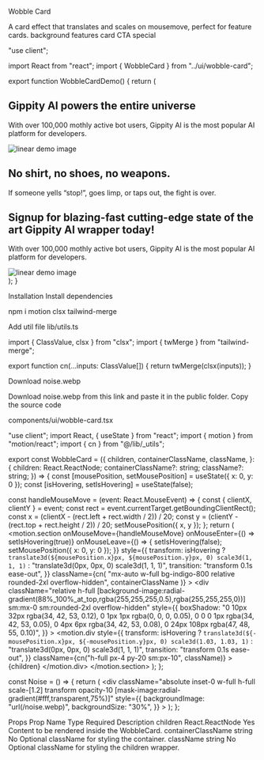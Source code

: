 Wobble Card

A card effect that translates and scales on mousemove, perfect for feature cards.
background
features
card
CTA
special

"use client";
 
import React from "react";
import { WobbleCard } from "../ui/wobble-card";
 
export function WobbleCardDemo() {
  return (
    <div className="grid grid-cols-1 lg:grid-cols-3 gap-4 max-w-7xl mx-auto w-full">
      <WobbleCard
        containerClassName="col-span-1 lg:col-span-2 h-full bg-pink-800 min-h-[500px] lg:min-h-[300px]"
        className=""
      >
        <div className="max-w-xs">
          <h2 className="text-left text-balance text-base md:text-xl lg:text-3xl font-semibold tracking-[-0.015em] text-white">
            Gippity AI powers the entire universe
          </h2>
          <p className="mt-4 text-left  text-base/6 text-neutral-200">
            With over 100,000 mothly active bot users, Gippity AI is the most
            popular AI platform for developers.
          </p>
        </div>
        <img
          src="/linear.webp"
          width={500}
          height={500}
          alt="linear demo image"
          className="absolute -right-4 lg:-right-[40%] grayscale filter -bottom-10 object-contain rounded-2xl"
        />
      </WobbleCard>
      <WobbleCard containerClassName="col-span-1 min-h-[300px]">
        <h2 className="max-w-80  text-left text-balance text-base md:text-xl lg:text-3xl font-semibold tracking-[-0.015em] text-white">
          No shirt, no shoes, no weapons.
        </h2>
        <p className="mt-4 max-w-[26rem] text-left  text-base/6 text-neutral-200">
          If someone yells “stop!”, goes limp, or taps out, the fight is over.
        </p>
      </WobbleCard>
      <WobbleCard containerClassName="col-span-1 lg:col-span-3 bg-blue-900 min-h-[500px] lg:min-h-[600px] xl:min-h-[300px]">
        <div className="max-w-sm">
          <h2 className="max-w-sm md:max-w-lg  text-left text-balance text-base md:text-xl lg:text-3xl font-semibold tracking-[-0.015em] text-white">
            Signup for blazing-fast cutting-edge state of the art Gippity AI
            wrapper today!
          </h2>
          <p className="mt-4 max-w-[26rem] text-left  text-base/6 text-neutral-200">
            With over 100,000 mothly active bot users, Gippity AI is the most
            popular AI platform for developers.
          </p>
        </div>
        <img
          src="/linear.webp"
          width={500}
          height={500}
          alt="linear demo image"
          className="absolute -right-10 md:-right-[40%] lg:-right-[20%] -bottom-10 object-contain rounded-2xl"
        />
      </WobbleCard>
    </div>
  );
}

Installation
Install dependencies

npm i motion clsx tailwind-merge

Add util file
lib/utils.ts

import { ClassValue, clsx } from "clsx";
import { twMerge } from "tailwind-merge";
 
export function cn(...inputs: ClassValue[]) {
  return twMerge(clsx(inputs));
}

Download noise.webp

Download noise.webp from this link and paste it in the public folder.
Copy the source code

components/ui/wobble-card.tsx

"use client";
import React, { useState } from "react";
import { motion } from "motion/react";
import { cn } from "@/lib/_utils";

 
export const WobbleCard = ({
  children,
  containerClassName,
  className,
}: {
  children: React.ReactNode;
  containerClassName?: string;
  className?: string;
}) => {
  const [mousePosition, setMousePosition] = useState({ x: 0, y: 0 });
  const [isHovering, setIsHovering] = useState(false);
 
  const handleMouseMove = (event: React.MouseEvent<HTMLElement>) => {
    const { clientX, clientY } = event;
    const rect = event.currentTarget.getBoundingClientRect();
    const x = (clientX - (rect.left + rect.width / 2)) / 20;
    const y = (clientY - (rect.top + rect.height / 2)) / 20;
    setMousePosition({ x, y });
  };
  return (
    <motion.section
      onMouseMove={handleMouseMove}
      onMouseEnter={() => setIsHovering(true)}
      onMouseLeave={() => {
        setIsHovering(false);
        setMousePosition({ x: 0, y: 0 });
      }}
      style={{
        transform: isHovering
          ? `translate3d(${mousePosition.x}px, ${mousePosition.y}px, 0) scale3d(1, 1, 1)`
          : "translate3d(0px, 0px, 0) scale3d(1, 1, 1)",
        transition: "transform 0.1s ease-out",
      }}
      className={cn(
        "mx-auto w-full bg-indigo-800  relative rounded-2xl overflow-hidden",
        containerClassName
      )}
    >
      <div
        className="relative  h-full [background-image:radial-gradient(88%_100%_at_top,rgba(255,255,255,0.5),rgba(255,255,255,0))]  sm:mx-0 sm:rounded-2xl overflow-hidden"
        style={{
          boxShadow:
            "0 10px 32px rgba(34, 42, 53, 0.12), 0 1px 1px rgba(0, 0, 0, 0.05), 0 0 0 1px rgba(34, 42, 53, 0.05), 0 4px 6px rgba(34, 42, 53, 0.08), 0 24px 108px rgba(47, 48, 55, 0.10)",
        }}
      >
        <motion.div
          style={{
            transform: isHovering
              ? `translate3d(${-mousePosition.x}px, ${-mousePosition.y}px, 0) scale3d(1.03, 1.03, 1)`
              : "translate3d(0px, 0px, 0) scale3d(1, 1, 1)",
            transition: "transform 0.1s ease-out",
          }}
          className={cn("h-full px-4 py-20 sm:px-10", className)}
        >
          <Noise />
          {children}
        </motion.div>
      </div>
    </motion.section>
  );
};
 
const Noise = () => {
  return (
    <div
      className="absolute inset-0 w-full h-full scale-[1.2] transform opacity-10 [mask-image:radial-gradient(#fff,transparent,75%)]"
      style={{
        backgroundImage: "url(/noise.webp)",
        backgroundSize: "30%",
      }}
    ></div>
  );
};

Props
Prop Name	Type	Required	Description
children	React.ReactNode	Yes	Content to be rendered inside the WobbleCard.
containerClassName	string	No	Optional className for styling the container.
className	string	No	Optional className for styling the children wrapper.